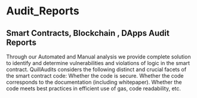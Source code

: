# Audit_Reports

## Smart Contracts, Blockchain , DApps Audit Reports


Through our Automated and Manual analysis we provide complete solution to identify and determine vulnerabilities and violations of logic in the smart contract. QuillAudits considers the following distinct and crucial facets of the smart contract code: Whether the code is secure. Whether the code corresponds to the documentation (including whitepaper). Whether the code meets best practices in efficient use of gas, code readability, etc.

